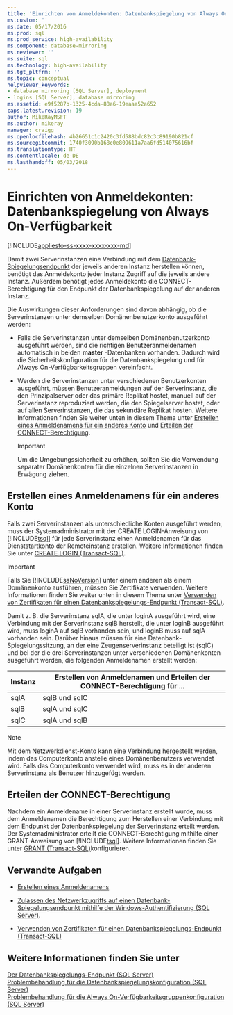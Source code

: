 ```yaml
---
title: 'Einrichten von Anmeldekonten: Datenbankspiegelung von Always On-Verfügbarkeit | Microsoft-Dokumentation'
ms.custom: ''
ms.date: 05/17/2016
ms.prod: sql
ms.prod_service: high-availability
ms.component: database-mirroring
ms.reviewer: ''
ms.suite: sql
ms.technology: high-availability
ms.tgt_pltfrm: ''
ms.topic: conceptual
helpviewer_keywords:
- database mirroring [SQL Server], deployment
- logins [SQL Server], database mirroring
ms.assetid: e9f5287b-1325-4cda-88a6-19eaaa52a652
caps.latest.revision: 19
author: MikeRayMSFT
ms.author: mikeray
manager: craigg
ms.openlocfilehash: 4b26651c1c2420c3fd588bdc82c3c89190b821cf
ms.sourcegitcommit: 1740f3090b168c0e809611a7aa6fd514075616bf
ms.translationtype: HT
ms.contentlocale: de-DE
ms.lasthandoff: 05/03/2018
---
```

# <a name="set-up-login-accounts---database-mirroring-always-on-availability"></a>Einrichten von Anmeldekonten: Datenbankspiegelung von Always On-Verfügbarkeit
[!INCLUDE[appliesto-ss-xxxx-xxxx-xxx-md](../../includes/appliesto-ss-xxxx-xxxx-xxx-md.md)]

  Damit zwei Serverinstanzen eine Verbindung mit dem [Datenbank-Spiegelungsendpunkt](../../database-engine/database-mirroring/the-database-mirroring-endpoint-sql-server.md) der jeweils anderen Instanz herstellen können, benötigt das Anmeldekonto jeder Instanz Zugriff auf die jeweils andere Instanz. Außerdem benötigt jedes Anmeldekonto die CONNECT-Berechtigung für den Endpunkt der Datenbankspiegelung auf der anderen Instanz.  
  
 Die Auswirkungen dieser Anforderungen sind davon abhängig, ob die Serverinstanzen unter demselben Domänenbenutzerkonto ausgeführt werden:  
  
-   Falls die Serverinstanzen unter demselben Domänenbenutzerkonto ausgeführt werden, sind die richtigen Benutzeranmeldenamen automatisch in beiden **master** -Datenbanken vorhanden. Dadurch wird die Sicherheitskonfiguration für die Datenbankspiegelung und für Always On-Verfügbarkeitsgruppen vereinfacht.  
  
-   Werden die Serverinstanzen unter verschiedenen Benutzerkonten ausgeführt, müssen Benutzeranmeldungen auf der Serverinstanz, die den Prinzipalserver oder das primäre Replikat hostet, manuell auf der Serverinstanz reproduziert werden, die den Spiegelserver hostet, oder auf allen Serverinstanzen, die das sekundäre Replikat hosten. Weitere Informationen finden Sie weiter unten in diesem Thema unter [Erstellen eines Anmeldenamens für ein anderes Konto](#CreateLogin) und [Erteilen der CONNECT-Berechtigung](#GrantConnect).  
  
    > [!IMPORTANT]  
    >  Um die Umgebungssicherheit zu erhöhen, sollten Sie die Verwendung separater Domänenkonten für die einzelnen Serverinstanzen in Erwägung ziehen.  
  
##  <a name="CreateLogin"></a> Erstellen eines Anmeldenamens für ein anderes Konto  
 Falls zwei Serverinstanzen als unterschiedliche Konten ausgeführt werden, muss der Systemadministrator mit der CREATE LOGIN-Anweisung von [!INCLUDE[tsql](../../includes/tsql-md.md)] für jede Serverinstanz einen Anmeldenamen für das Dienststartkonto der Remoteinstanz erstellen. Weitere Informationen finden Sie unter [CREATE LOGIN &#40;Transact-SQL&#41;](../../t-sql/statements/create-login-transact-sql.md).  
  
> [!IMPORTANT]  
>  Falls Sie [!INCLUDE[ssNoVersion](../../includes/ssnoversion-md.md)] unter einem anderen als einem Domänenkonto ausführen, müssen Sie Zertifikate verwenden. Weitere Informationen finden Sie weiter unten in diesem Thema unter [Verwenden von Zertifikaten für einen Datenbankspiegelungs-Endpunkt &#40;Transact-SQL&#41;](../../database-engine/database-mirroring/use-certificates-for-a-database-mirroring-endpoint-transact-sql.md).  
  
 Damit z. B. die Serverinstanz sqlA, die unter loginA ausgeführt wird, eine Verbindung mit der Serverinstanz sqlB herstellt, die unter loginB ausgeführt wird, muss loginA auf sqlB vorhanden sein, und loginB muss auf sqlA vorhanden sein. Darüber hinaus müssen für eine Datenbank-Spiegelungssitzung, an der eine Zeugenserverinstanz beteiligt ist (sqlC) und bei der die drei Serverinstanzen unter verschiedenen Domänenkonten ausgeführt werden, die folgenden Anmeldenamen erstellt werden:  
  
|Instanz|Erstellen von Anmeldenamen und Erteilen der CONNECT-Berechtigung für ...|  
|--------------------|--------------------------------------------------------------|  
|sqlA|sqlB und sqlC|  
|sqlB|sqlA und sqlC|  
|sqlC|sqlA und sqlB|  
  
> [!NOTE]  
>  Mit dem Netzwerkdienst-Konto kann eine Verbindung hergestellt werden, indem das Computerkonto anstelle eines Domänenbenutzers verwendet wird. Falls das Computerkonto verwendet wird, muss es in der anderen Serverinstanz als Benutzer hinzugefügt werden.  
  
##  <a name="GrantConnect"></a> Erteilen der CONNECT-Berechtigung  
 Nachdem ein Anmeldename in einer Serverinstanz erstellt wurde, muss dem Anmeldenamen die Berechtigung zum Herstellen einer Verbindung mit dem Endpunkt der Datenbankspiegelung der Serverinstanz erteilt werden. Der Systemadministrator erteilt die CONNECT-Berechtigung mithilfe einer GRANT-Anweisung von [!INCLUDE[tsql](../../includes/tsql-md.md)]. Weitere Informationen finden Sie unter [GRANT &#40;Transact-SQL&#41;](../../t-sql/statements/grant-transact-sql.md)konfigurieren.  
  
##  <a name="RelatedTasks"></a> Verwandte Aufgaben  
  
-   [Erstellen eines Anmeldenamens](../../relational-databases/security/authentication-access/create-a-login.md)  
  
-   [Zulassen des Netzwerkzugriffs auf einen Datenbank-Spiegelungsendpunkt mithilfe der Windows-Authentifizierung &#40;SQL Server&#41;](../../database-engine/database-mirroring/database-mirroring-allow-network-access-windows-authentication.md).  
  
-   [Verwenden von Zertifikaten für einen Datenbankspiegelungs-Endpunkt &#40;Transact-SQL&#41;](../../database-engine/database-mirroring/use-certificates-for-a-database-mirroring-endpoint-transact-sql.md)  
  
## <a name="see-also"></a>Weitere Informationen finden Sie unter  
 [Der Datenbankspiegelungs-Endpunkt &#40;SQL Server&#41;](../../database-engine/database-mirroring/the-database-mirroring-endpoint-sql-server.md)   
 [Problembehandlung für die Datenbankspiegelungskonfiguration (SQL Server)](../../database-engine/database-mirroring/troubleshoot-database-mirroring-configuration-sql-server.md)   
 [Problembehandlung für die Always On-Verfügbarkeitsgruppenkonfiguration (SQL Server)](../../database-engine/availability-groups/windows/troubleshoot-always-on-availability-groups-configuration-sql-server.md)  
  
  
